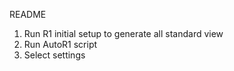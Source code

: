 README

1. Run R1 initial setup to generate all standard view
2. Run AutoR1 script
3. Select settings
